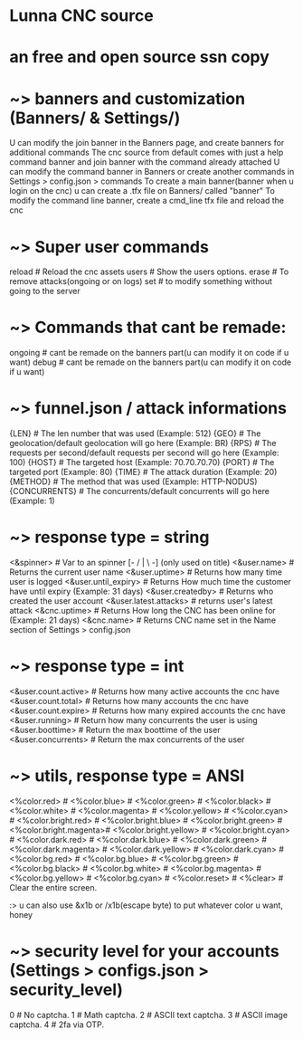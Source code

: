 # Lunna CNC source
# an free and open source ssn copy

# ~> banners and customization (Banners/ & Settings/)

 U can modify the join banner in the Banners page, and create banners for additional commands
 The cnc source from default comes with just a help command banner and join banner
 with the command already attached
 U can modify the command banner in Banners or create another commands in Settings > config.json > commands 
 To create a main banner(banner when u login on the cnc) u can create a .tfx file on Banners/ called "banner"
 To modify the command line banner, create a cmd_line tfx file and reload the cnc

# ~> Super user commands


 reload                 # Reload the cnc assets
 users                  # Show the users options.
 erase                  # To remove attacks(ongoing or on logs)
 set                    # to modify something without going to the server


# ~> Commands that cant be remade:


 ongoing                # cant be remade on the banners part(u can modify it on code if u want) 
 debug                  # cant be remade on the banners part(u can modify it on code if u want)


# ~> funnel.json / attack informations


 {LEN}                  # The len number that was used (Example: 512)
 {GEO}                  # The geolocation/default geolocation will go here (Example: BR)
 {RPS}                  # The requests per second/default requests per second will go here (Example: 100)
 {HOST}                 # The targeted host (Example: 70.70.70.70)
 {PORT}                 # The targeted port (Example: 80)
 {TIME}                 # The attack duration (Example: 20)
 {METHOD}               # The method that was used (Example: HTTP-NODUS)
 {CONCURRENTS}          # The concurrents/default concurrents will go here (Example: 1)


# ~> response type = string


 <&spinner>             # Var to an spinner [- / | \ -] (only used on title)
 <&user.name>           # Returns the current user name
 <&user.uptime>         # Returns how many time user is logged
 <&user.until_expiry>   # Returns How much time the customer have until expiry (Example: 31 days)
 <&user.createdby>      # Returns who created the user account
 <&user.latest.attacks> # returns user's latest attack
 <&cnc.uptime>          # Returns How long the CNC has been online for (Example: 21 days)
 <&cnc.name>            # Returns CNC name set in the Name section of Settings > config.json


# ~> response type = int

 
 <&user.count.active>   # Returns how many active accounts the cnc have
 <&user.count.total>    # Returns how many accounts the cnc have
 <&user.count.expire>   # Returns how many expired accounts the cnc have
 <&user.running>        # Return how many concurrents the user is using
 <&user.boottime>       # Return the max boottime of the user
 <&user.concurrents>    # Return the max concurrents of the user


# ~> utils, response type = ANSI

 <%color.red>           #
 <%color.blue>          #
 <%color.green>         #
 <%color.black>         #
 <%color.white>         #
 <%color.magenta>       #
 <%color.yellow>        #
 <%color.cyan>          #
 <%color.bright.red>    #
 <%color.bright.blue>   #
 <%color.bright.green>  #
 <%color.bright.magenta>#
 <%color.bright.yellow> #
 <%color.bright.cyan>   #
 <%color.dark.red>      #
 <%color.dark.blue>     #
 <%color.dark.green>    #
 <%color.dark.magenta>  #
 <%color.dark.yellow>   #
 <%color.dark.cyan>     #
 <%color.bg.red>        #
 <%color.bg.blue>       #
 <%color.bg.green>      #
 <%color.bg.black>      #
 <%color.bg.white>      #
 <%color.bg.magenta>    #
 <%color.bg.yellow>     #
 <%color.bg.cyan>       #
 <%color.reset>         #
 <%clear>               # Clear the entire screen.
 
 :> u can also use &x1b or /x1b(escape byte) to put whatever color u want, honey


# ~> security level for your accounts (Settings > configs.json > security_level)


 0                      # No captcha.
 1                      # Math captcha.
 2                      # ASCII text captcha.
 3                      # ASCII image captcha.
 4                      # 2fa via OTP.
